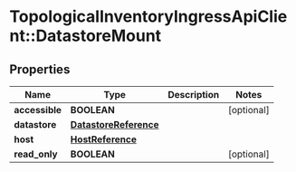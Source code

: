 # TopologicalInventoryIngressApiClient::DatastoreMount

## Properties
Name | Type | Description | Notes
------------ | ------------- | ------------- | -------------
**accessible** | **BOOLEAN** |  | [optional] 
**datastore** | [**DatastoreReference**](DatastoreReference.md) |  | 
**host** | [**HostReference**](HostReference.md) |  | 
**read_only** | **BOOLEAN** |  | [optional] 


